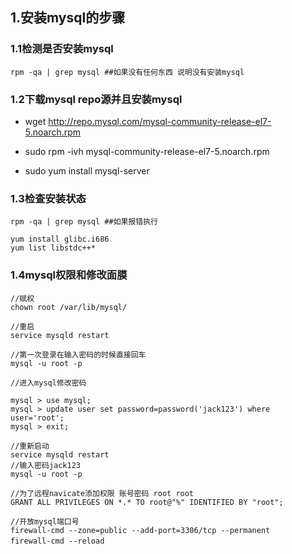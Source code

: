 ## 1.安装mysql的步骤

### 1.1检测是否安装mysql
```
rpm -qa | grep mysql ##如果没有任何东西 说明没有安装mysql
```

### 1.2下载mysql repo源并且安装mysql

- wget http://repo.mysql.com/mysql-community-release-el7-5.noarch.rpm

- sudo rpm -ivh mysql-community-release-el7-5.noarch.rpm

- sudo yum install mysql-server

### 1.3检查安装状态
```
rpm -qa | grep mysql ##如果报错执行

yum install glibc.i686
yum list libstdc++*
```

### 1.4mysql权限和修改面膜
```
//赋权
chown root /var/lib/mysql/

//重启
service mysqld restart

//第一次登录在输入密码的时候直接回车
mysql -u root -p

//进入mysql修改密码

mysql > use mysql;
mysql > update user set password=password('jack123') where user='root';
mysql > exit;

//重新启动
service mysqld restart
//输入密码jack123
mysql -u root -p

//为了远程navicate添加权限 账号密码 root root
GRANT ALL PRIVILEGES ON *.* TO root@"%" IDENTIFIED BY "root";

//开放mysql端口号
firewall-cmd --zone=public --add-port=3306/tcp --permanent
firewall-cmd --reload　
```